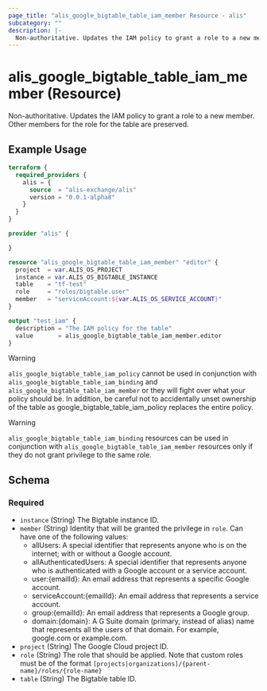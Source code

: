 ```yaml
---
page_title: "alis_google_bigtable_table_iam_member Resource - alis"
subcategory: ""
description: |-
  Non-authoritative. Updates the IAM policy to grant a role to a new member. Other members for the role for the table are preserved.
---
```


# alis_google_bigtable_table_iam_member (Resource)

Non-authoritative. Updates the IAM policy to grant a role to a new member. Other members for the role for the table are preserved.

## Example Usage

```terraform
terraform {
  required_providers {
    alis = {
      source  = "alis-exchange/alis"
      version = "0.0.1-alpha8"
    }
  }
}

provider "alis" {

}

resource "alis_google_bigtable_table_iam_member" "editor" {
  project  = var.ALIS_OS_PROJECT
  instance = var.ALIS_OS_BIGTABLE_INSTANCE
  table    = "tf-test"
  role     = "roles/bigtable.user"
  member   = "serviceAccount:${var.ALIS_OS_SERVICE_ACCOUNT}"
}

output "test_iam" {
  description = "The IAM policy for the table"
  value       = alis_google_bigtable_table_iam_member.editor
}
```

> [!WARNING]
> `alis_google_bigtable_table_iam_policy` cannot be used in conjunction with `alis_google_bigtable_table_iam_binding` and `alis_google_bigtable_table_iam_member` or they will fight over what your policy should be.
> In addition, be careful not to accidentally unset ownership of the table as google_bigtable_table_iam_policy replaces the entire policy.

> [!WARNING]
> `alis_google_bigtable_table_iam_binding` resources can be used in conjunction with `alis_google_bigtable_table_iam_member` resources only if they do not grant privilege to the same role.

<!-- schema generated by tfplugindocs -->
## Schema

### Required

- `instance` (String) The Bigtable instance ID.
- `member` (String) Identity that will be granted the privilege in `role`. Can have one of the following values:
	- allUsers: A special identifier that represents anyone who is on the internet; with or without a Google account.
	- allAuthenticatedUsers: A special identifier that represents anyone who is authenticated with a Google account or a service account.
	- user:{emailId}: An email address that represents a specific Google account.
	- serviceAccount:{emailId}: An email address that represents a service account.
	- group:{emailId}: An email address that represents a Google group.
	- domain:{domain}: A G Suite domain (primary, instead of alias) name that represents all the users of that domain. For example, google.com or example.com.
- `project` (String) The Google Cloud project ID.
- `role` (String) The role that should be applied.
Note that custom roles must be of the format `[projects|organizations]/{parent-name}/roles/{role-name}`
- `table` (String) The Bigtable table ID.